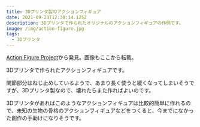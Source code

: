 ```yaml
---
title: 3Dプリンタ製のアクションフィギュア
date: 2021-09-23T12:30:14.125Z
description: 3Dプリンタで作られたオリジナルのアクションフィギュアの作例です。
image: /img/action-figure.jpg
tags:
  - 3Dプリンタ
---
```

[Action Figure Project](https://hackaday.io/project/170495-action-figure-project)から発見。画像もここから転載。

3Dプリンタで作られたアクションフィギュアです。

関節部分はねじ止めしているようで、あまり長く使うと緩くなってしまいそうですが、3Dプリンタ製なので、壊れたらまた作ればよいのです。

3Dプリンタがあればこのようなアクションフィギュアは比較的簡単に作れるので、未知の生物の骨格のアクションフィギュアなどをつくると、今までになかった創作の手助けになりそうです。
